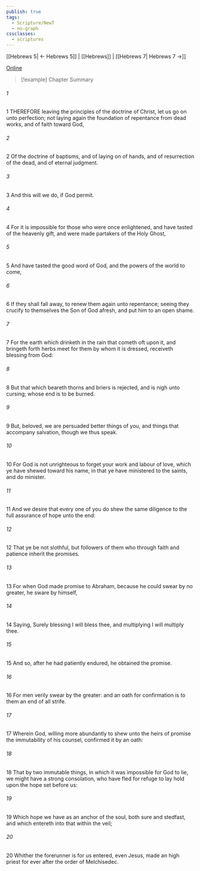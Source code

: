 ```yaml
---
publish: true
tags:
  - Scripture/NewT
  - no-graph
cssclasses:
  - scriptures
---
```

[[Hebrews 5| ← Hebrews 5]] | [[Hebrews]] | [[Hebrews 7| Hebrews 7 →]]

[Online](https://churchofjesuschrist.org/study/scriptures/nt/heb/6?lang=eng)

>[!example] Chapter Summary
>
###### 1
1 THEREFORE leaving the principles of the doctrine of Christ, let us go on unto perfection; not laying again the foundation of repentance from dead works, and of faith toward God,
###### 2
2 Of the doctrine of baptisms, and of laying on of hands, and of resurrection of the dead, and of eternal judgment.
###### 3
3 And this will we do, if God permit.
###### 4
4 For it is impossible for those who were once enlightened, and have tasted of the heavenly gift, and were made partakers of the Holy Ghost,
###### 5
5 And have tasted the good word of God, and the powers of the world to come,
###### 6
6 If they shall fall away, to renew them again unto repentance; seeing they crucify to themselves the Son of God afresh, and put him to an open shame.
###### 7
7 For the earth which drinketh in the rain that cometh oft upon it, and bringeth forth herbs meet for them by whom it is dressed, receiveth blessing from God:
###### 8
8 But that which beareth thorns and briers is rejected, and is nigh unto cursing; whose end is to be burned.
###### 9
9 But, beloved, we are persuaded better things of you, and things that accompany salvation, though we thus speak.
###### 10
10 For God is not unrighteous to forget your work and labour of love, which ye have shewed toward his name, in that ye have ministered to the saints, and do minister.
###### 11
11 And we desire that every one of you do shew the same diligence to the full assurance of hope unto the end:
###### 12
12 That ye be not slothful, but followers of them who through faith and patience inherit the promises.
###### 13
13 For when God made promise to Abraham, because he could swear by no greater, he sware by himself,
###### 14
14 Saying, Surely blessing I will bless thee, and multiplying I will multiply thee.
###### 15
15 And so, after he had patiently endured, he obtained the promise.
###### 16
16 For men verily swear by the greater: and an oath for confirmation is to them an end of all strife.
###### 17
17 Wherein God, willing more abundantly to shew unto the heirs of promise the immutability of his counsel, confirmed it by an oath:
###### 18
18 That by two immutable things, in which it was impossible for God to lie, we might have a strong consolation, who have fled for refuge to lay hold upon the hope set before us:
###### 19
19 Which hope we have as an anchor of the soul, both sure and stedfast, and which entereth into that within the veil;
###### 20
20 Whither the forerunner is for us entered, even Jesus, made an high priest for ever after the order of Melchisedec.



